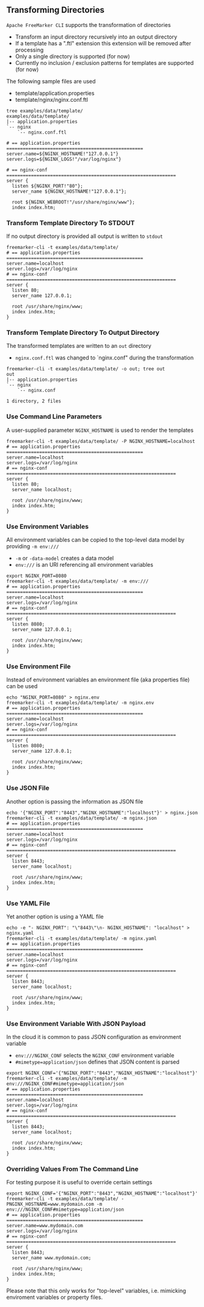 ## Transforming Directories

`Apache FreeMarker CLI` supports the transformation of directories

* Transform an input directory recursively into an output directory
* If a template has a ".ftl" extension this extension will be removed after processing
* Only a single directory is supported (for now)
* Currently no inclusion / exclusion patterns for templates are supported (for now)

The following sample files are used

* template/application.properties
* template/nginx/nginx.conf.ftl

```
tree examples/data/template/
examples/data/template/
|-- application.properties
`-- nginx
    `-- nginx.conf.ftl

# == application.properties ==================================================
server.name=${NGINX_HOSTNAME!"127.0.0.1"}
server.logs=${NGINX_LOGS!"/var/log/nginx"}
```

```
# == nginx-conf ==============================================================
server {
  listen ${NGINX_PORT!"80"};
  server_name ${NGINX_HOSTNAME!"127.0.0.1"};

  root ${NGINX_WEBROOT!"/usr/share/nginx/www"};
  index index.htm;
```

### Transform Template Directory To STDOUT

If no output directory is provided all output is written to `stdout`

```
freemarker-cli -t examples/data/template/
# == application.properties ==================================================
server.name=localhost
server.logs=/var/log/nginx
# == nginx-conf ==============================================================
server {
  listen 80;
  server_name 127.0.0.1;

  root /usr/share/nginx/www;
  index index.htm;
}
```

### Transform Template Directory To Output Directory

The transformed templates are written to an `out` directory

* `nginx.conf.ftl` was changed to `nginx.conf" during the transformation

```
freemarker-cli -t examples/data/template/ -o out; tree out
out
|-- application.properties
`-- nginx
    `-- nginx.conf

1 directory, 2 files
```

### Use Command Line Parameters

A user-supplied parameter `NGINX_HOSTNAME` is used to render the templates

```
freemarker-cli -t examples/data/template/ -P NGINX_HOSTNAME=localhost
# == application.properties ==================================================
server.name=localhost
server.logs=/var/log/nginx
# == nginx-conf ==============================================================
server {
  listen 80;
  server_name localhost;

  root /usr/share/nginx/www;
  index index.htm;
}
```

### Use Environment Variables

All environment variables can be copied to the top-level data model by providing `-m env:///`

* `-m` or `-data-model` creates a data model
* `env:///` is an URI referencing all environment variables

```
export NGINX_PORT=8080
freemarker-cli -t examples/data/template/ -m env:///
# == application.properties ==================================================
server.name=localhost
server.logs=/var/log/nginx
# == nginx-conf ==============================================================
server {
  listen 8080;
  server_name 127.0.0.1;

  root /usr/share/nginx/www;
  index index.htm;
}
```

### Use Environment File

Instead of environment variables an environment file (aka properties file) can be used

```
echo "NGINX_PORT=8080" > nginx.env
freemarker-cli -t examples/data/template/ -m nginx.env 
# == application.properties ==================================================
server.name=localhost
server.logs=/var/log/nginx
# == nginx-conf ==============================================================
server {
  listen 8080;
  server_name 127.0.0.1;

  root /usr/share/nginx/www;
  index index.htm;
}
```

### Use JSON File

Another option is passing the information as JSON file

```
echo '{"NGINX_PORT":"8443","NGINX_HOSTNAME":"localhost"}' > nginx.json
freemarker-cli -t examples/data/template/ -m nginx.json 
# == application.properties ==================================================
server.name=localhost
server.logs=/var/log/nginx
# == nginx-conf ==============================================================
server {
  listen 8443;
  server_name localhost;

  root /usr/share/nginx/www;
  index index.htm;
}
```

### Use YAML File

Yet another option is using a YAML file

```
echo -e "- NGINX_PORT": "\"8443\"\n- NGINX_HOSTNAME": "localhost" > nginx.yaml
freemarker-cli -t examples/data/template/ -m nginx.yaml 
# == application.properties ==================================================
server.name=localhost
server.logs=/var/log/nginx
# == nginx-conf ==============================================================
server {
  listen 8443;
  server_name localhost;

  root /usr/share/nginx/www;
  index index.htm;
}
```

### Use Environment Variable With JSON Payload

In the cloud it is common to pass JSON configuration as environment variable

* `env:///NGINX_CONF` selects the `NGINX_CONF` environment variable
* `#mimetype=application/json` defines that JSON content is parsed

```
export NGINX_CONF='{"NGINX_PORT":"8443","NGINX_HOSTNAME":"localhost"}'
freemarker-cli -t examples/data/template/ -m env:///NGINX_CONF#mimetype=application/json
# == application.properties ==================================================
server.name=localhost
server.logs=/var/log/nginx
# == nginx-conf ==============================================================
server {
  listen 8443;
  server_name localhost;

  root /usr/share/nginx/www;
  index index.htm;
}
```

### Overriding Values From The Command Line

For testing purpose it is useful to override certain settings

```
export NGINX_CONF='{"NGINX_PORT":"8443","NGINX_HOSTNAME":"localhost"}'
freemarker-cli -t examples/data/template/ -PNGINX_HOSTNAME=www.mydomain.com -m env:///NGINX_CONF#mimetype=application/json
# == application.properties ==================================================
server.name=www.mydomain.com
server.logs=/var/log/nginx
# == nginx-conf ==============================================================
server {
  listen 8443;
  server_name www.mydomain.com;

  root /usr/share/nginx/www;
  index index.htm;
}
```

Please note that this only works for "top-level" variables, i.e. mimicking enviroment variables or property files. 